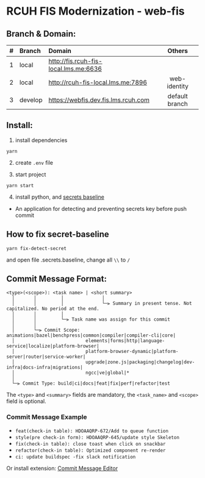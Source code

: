 # RCUH FIS Modernization - web-fis

## Branch & Domain:

| #   | Branch  | Domain                                |     Others     |
| --- | :------ | :------------------------------------ | :------------: |
| 1   | local   | http://fis.rcuh-fis-local.lms.me:6636 |                |
| 2   | local   | http://rcuh-fis-local.lms.me:7896     |  web-identity  |
| 3   | develop | https://webfis.dev.fis.lms.rcuh.com   | default branch |

## Install:

1. install dependencies

```
yarn
```

2. create `.env` file

3. start project

```
yarn start
```

4. install python, and [secrets baseline](https://github.com/Yelp/detect-secrets)

- An application for detecting and preventing secrets key before push commit

## How to fix secret-baseline

```
yarn fix-detect-secret

```

and open file .secrets.baseline, change all `\\` to `/`

## Commit Message Format:

```
<type>(<scope>): <task name> | <short summary>
  │       │         │              │
  │       │         │              └─⫸ Summary in present tense. Not capitalized. No period at the end.
  │       │         │
  │       │         └─⫸ Task name was assign for this commit
  │       │
  │       └─⫸ Commit Scope: animations|bazel|benchpress|common|compiler|compiler-cli|core|
  │                          elements|forms|http|language-service|localize|platform-browser|
  │                          platform-browser-dynamic|platform-server|router|service-worker|
  │                          upgrade|zone.js|packaging|changelog|dev-infra|docs-infra|migrations|
  │                          ngcc|ve|global|*
  │
  └─⫸ Commit Type: build|ci|docs|feat|fix|perf|refactor|test
```

The `<type>` and `<summary>` fields are mandatory, the `<task_name>` and `<scope>` field is optional.

### Commit Message Example

- `feat(check-in table): HDOAAQRP-672/Add to queue function`
- `style(pre check-in form): HDOAAQRP-645/update style Skeleton`
- `fix(check-in table): close toast when click on snackbar`
- `refactor(check-in table): Optimized component re-render`
- `ci: update buildspec -fix slack notification`

Or install extension: [Commit Message Editor](https://marketplace.visualstudio.com/items?itemName=adam-bender.commit-message-editor)
